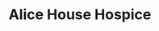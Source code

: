 ---
title: "Alice House Hospice"
url: /hartlepool/alice-house-hospice-middle-street/
shop: Gebrauchtwaren
---